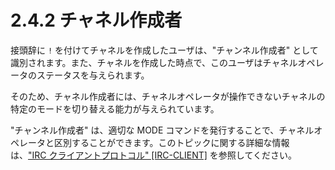 # 2.4.2 チャネル作成者

接頭辞に `!` を付けてチャネルを作成したユーザは、"チャンネル作成者" として識別されます。また、チャネルを作成した時点で、このユーザはチャネルオペレータのステータスを与えられます。

そのため、チャネル作成者には、チャネルオペレータが操作できないチャネルの特定のモードを切り替える能力が与えられています。

"チャンネル作成者" は、適切な MODE コマンドを発行することで、チャネルオペレータと区別することができます。このトピックに関する詳細な情報は、["IRC クライアントプロトコル" [IRC-CLIENT]](https://solareenlo.com/rfc2812) を参照してください。
